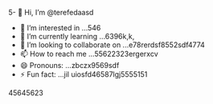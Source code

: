 5- 👋 Hi, I’m @terefedaasd
- 👀 I’m interested in ...546
- 🌱 I’m currently learning ...6396k,k,
- 💞️ I’m looking to collaborate on ...e78rerdsf8552sdf4774
- 📫 How to reach me ...55622323ergerxcv
- 😄 Pronouns: ...zbczx9569sdf
- ⚡ Fun fact: ...jil
uiosfd46587lgj5555151
<!---s555555dgf474485
--->
45645623

